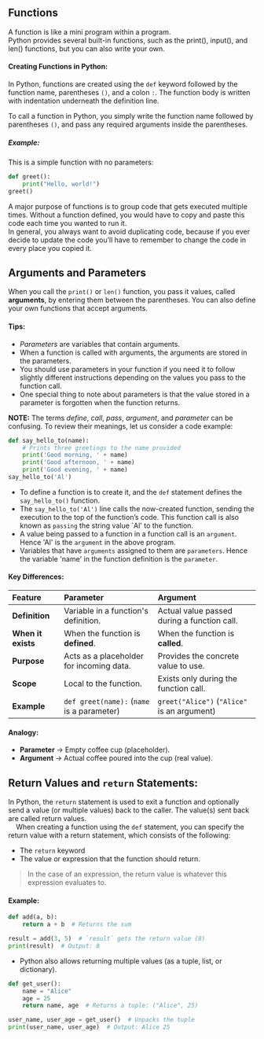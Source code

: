 ## Functions
A function is like a mini program within a program.  
Python provides several built-in functions, such as the print(), input(), and len() functions, but you can also write your own.

#### Creating Functions in Python:
In Python, functions are created using the `def` keyword followed by the function name, parentheses `()`, and a colon `:`. The function body is written with indentation underneath the definition line.  

To call a function in Python, you simply write the function name followed by parentheses `()`, and pass any required arguments inside the parentheses.

##### Example:
This is a simple function with no parameters:
```python
def greet():
    print("Hello, world!")
greet()
```
A major purpose of functions is to group code that gets executed multiple times. Without a function defined, you would have to copy and paste this code each time you wanted to run it.   
    In general, you always want to avoid duplicating code, because if you ever decide to update the code you’ll have to remember to change the code in every place you copied it.

## Arguments and Parameters
When you call the `print()` or `len()` function, you pass it values, called **arguments**, by entering them between the parentheses. You can also define your own functions that accept arguments.  


#### Tips:
- *Parameters* are variables that contain arguments.
- When a function is called with arguments, the arguments are stored in the parameters.
- You should use parameters in your function if you need it to follow slightly different instructions depending on the values you pass to the function call.
- One special thing to note about parameters is that the value stored in a parameter is forgotten when the function returns.

**NOTE:** The terms *define*, *call*, *pass*, *argument*, and *parameter* can be confusing. To review their meanings, let us consider a code example:
```python
def say_hello_to(name):
    # Prints three greetings to the name provided
    print('Good morning, ' + name)
    print('Good afternoon, ' + name)
    print('Good evening, ' + name)
say_hello_to('Al')
```
- To define a function is to create it, and the `def` statement defines the `say_hello_to()` function.
- The `say_hello_to('Al')` line calls the now-created function, sending the execution to the top of the function’s code. This function call is also known as `passing` the string value `Al' to the function.
- A value being passed to a function in a function call is an `argument`. Hence 'Al' is the `argument` in the above program.
- Variables that have `arguments` assigned to them are `parameters`. Hence the variable 'name' in the function definition is the `parameter`.

#### Key Differences:
| Feature            | Parameter                                  | Argument                                    |
|:-------------------|:-------------------------------------------|:--------------------------------------------|
| **Definition**     | Variable in a function's definition.       | Actual value passed during a function call. |
| **When it exists** | When the function is **defined**.          | When the function is **called**.            |
| **Purpose**        | Acts as a placeholder for incoming data.   | Provides the concrete value to use.         |
| **Scope**          | Local to the function.                     | Exists only during the function call.       |
| **Example**        | `def greet(name):` (`name` is a parameter) | `greet("Alice")` (`"Alice"` is an argument) |

#### Analogy:
- **Parameter** → Empty coffee cup (placeholder).
- **Argument** → Actual coffee poured into the cup (real value).

## Return Values and `return` Statements:
In Python, the `return` statement is used to exit a function and optionally send a value (or multiple values) back to the caller. The value(s) sent back are called return values.   
&nbsp;&nbsp;&nbsp;&nbsp;When creating a function using the `def` statement, you can specify the return value with a return statement, which consists of the following:
- The `return` keyword
- The value or expression that the function should return.  

> In the case of an expression, the return value is whatever this expression evaluates to.
#### Example:
```python
def add(a, b):
    return a + b  # Returns the sum

result = add(3, 5)  # `result` gets the return value (8)
print(result)  # Output: 8
```
- Python also allows returning multiple values (as a tuple, list, or dictionary).
```python
def get_user():
    name = "Alice"
    age = 25
    return name, age  # Returns a tuple: ("Alice", 25)

user_name, user_age = get_user()  # Unpacks the tuple
print(user_name, user_age)  # Output: Alice 25
```
